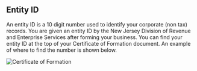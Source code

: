 ## Entity ID

An entity ID is a 10 digit number used to identify your corporate (non tax) records. You are given an entity ID by the New Jersey Division of Revenue and Enterprise Services after forming your business. You can find your entity ID at the top of your Certificate of Formation document. An example of where to find the number is shown below.

![Certificate of Formation](https://user-images.githubusercontent.com/78366346/132915314-1a84c7e2-69f7-4433-96bf-d68c8081c085.jpg)
